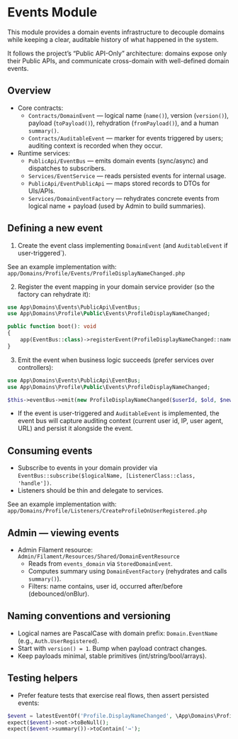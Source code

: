# Events Module

This module provides a domain events infrastructure to decouple domains while keeping a clear, auditable history of what happened in the system.

It follows the project’s “Public API-Only” architecture: domains expose only their Public APIs, and communicate cross-domain with well-defined domain events.

## Overview

- Core contracts:
  - `Contracts/DomainEvent` — logical name (`name()`), version (`version()`), payload (`toPayload()`), rehydration (`fromPayload()`), and a human `summary()`.
  - `Contracts/AuditableEvent` — marker for events triggered by users; auditing context is recorded when they occur.
- Runtime services:
  - `PublicApi/EventBus` — emits domain events (sync/async) and dispatches to subscribers.
  - `Services/EventService` — reads persisted events for internal usage.
  - `PublicApi/EventPublicApi` — maps stored records to DTOs for UIs/APIs.
  - `Services/DomainEventFactory` — rehydrates concrete events from logical name + payload (used by Admin to build summaries).

## Defining a new event

1. Create the event class implementing `DomainEvent` (and `AuditableEvent` if user-triggered`).

See an example implementation with: `app/Domains/Profile/Events/ProfileDisplayNameChanged.php`

2. Register the event mapping in your domain service provider (so the factory can rehydrate it):

```php
use App\Domains\Events\PublicApi\EventBus;
use App\Domains\Profile\Public\Events\ProfileDisplayNameChanged;

public function boot(): void
{
    app(EventBus::class)->registerEvent(ProfileDisplayNameChanged::name(), ProfileDisplayNameChanged::class);
}
```

3. Emit the event when business logic succeeds (prefer services over controllers):

```php
use App\Domains\Events\PublicApi\EventBus;
use App\Domains\Profile\Public\Events\ProfileDisplayNameChanged;

$this->eventBus->emit(new ProfileDisplayNameChanged($userId, $old, $new));
```

- If the event is user-triggered and `AuditableEvent` is implemented, the event bus will capture auditing context (current user id, IP, user agent, URL) and persist it alongside the event.

## Consuming events

- Subscribe to events in your domain provider via `EventBus::subscribe($logicalName, [ListenerClass::class, 'handle'])`.
- Listeners should be thin and delegate to services.

See an example implementation with: `app/Domains/Profile/Listeners/CreateProfileOnUserRegistered.php`

## Admin — viewing events

- Admin Filament resource: `Admin/Filament/Resources/Shared/DomainEventResource`
  - Reads from `events_domain` via `StoredDomainEvent`.
  - Computes summary using `DomainEventFactory` (rehydrates and calls `summary()`).
  - Filters: name contains, user id, occurred after/before (debounced/onBlur).

## Naming conventions and versioning

- Logical names are PascalCase with domain prefix: `Domain.EventName` (e.g., `Auth.UserRegistered`).
- Start with `version() = 1`. Bump when payload contract changes.
- Keep payloads minimal, stable primitives (int/string/bool/arrays).

## Testing helpers

- Prefer feature tests that exercise real flows, then assert persisted events:

```php
$event = latestEventOf('Profile.DisplayNameChanged', \App\Domains\Profile\Public\Events\ProfileDisplayNameChanged::class);
expect($event)->not->toBeNull();
expect($event->summary())->toContain('→');
```
